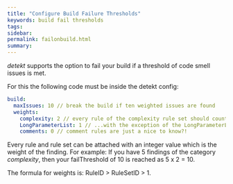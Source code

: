 ```yaml
---
title: "Configure Build Failure Thresholds"
keywords: build fail thresholds
tags: 
sidebar: 
permalink: failonbuild.html
summary:
---
```


_detekt_ supports the option to fail your build if a threshold of code smell issues is met.

For this the following code must be inside the detekt config:

```yaml
build:
  maxIssues: 10 // break the build if ten weighted issues are found
  weights:
    complexity: 2 // every rule of the complexity rule set should count as if two issues were found...
    LongParameterList: 1 // ...with the exception of the LongParameterList rule.
    comments: 0 // comment rules are just a nice to know?!
```

Every rule and rule set can be attached with an integer value which is the weight of the finding.
For example: If you have 5 findings of the category _complexity_, then your failThreshold of 10 is reached as
5 x 2 = 10. 

The formula for weights is: RuleID > RuleSetID > 1.

